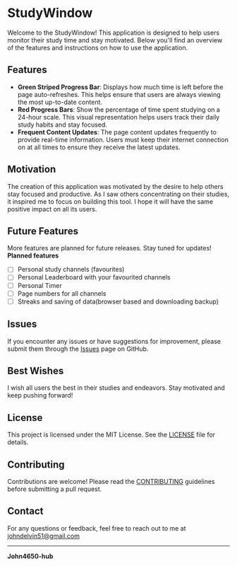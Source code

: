 # StudyWindow

Welcome to the StudyWindow! This application is designed to help users monitor their study time and stay motivated. Below you'll find an overview of the features and instructions on how to use the application.

## Features

- **Green Striped Progress Bar**: Displays how much time is left before the page auto-refreshes. This helps ensure that users are always viewing the most up-to-date content.
- **Red Progress Bars**: Show the percentage of time spent studying on a 24-hour scale. This visual representation helps users track their daily study habits and stay focused.
- **Frequent Content Updates**: The page content updates frequently to provide real-time information. Users must keep their internet connection on at all times to ensure they receive the latest updates.

## Motivation

The creation of this application was motivated by the desire to help others stay focused and productive. As I saw others concentrating on their studies, it inspired me to focus on building this tool. I hope it will have the same positive impact on all its users.

## Future Features

More features are planned for future releases. Stay tuned for updates!
**Planned features**
- [ ] Personal study channels (favourites)
- [ ] Personal Leaderboard with your favourited channels
- [ ] Personal Timer
- [ ] Page numbers for all channels
- [ ] Streaks and saving of data(browser based and downloading backup)

## Issues

If you encounter any issues or have suggestions for improvement, please submit them through the [Issues](https://github.com/StudyWindow/StudyWindow.github.io/issues) page on GitHub.

## Best Wishes

I wish all users the best in their studies and endeavors. Stay motivated and keep pushing forward!

## License

This project is licensed under the MIT License. See the [LICENSE](LICENSE) file for details.

## Contributing

Contributions are welcome! Please read the [CONTRIBUTING](CONTRIBUTING.md) guidelines before submitting a pull request.

## Contact

For any questions or feedback, feel free to reach out to me at johndelvin51@gmail.com

---

**John4650-hub**
